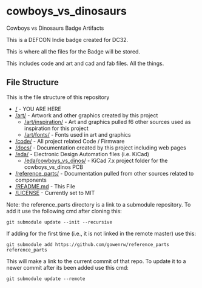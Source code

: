 # cowboys_vs_dinosaurs

Cowboys vs Dinosaurs Badge Artifacts

This is a DEFCON Indie badge created for DC32.

This is where all the files for the Badge will be stored.

This includes code and art and cad and fab files.  All the things.

## File Structure

This is the file structure of this repository

* [/](/README.md) - YOU ARE HERE
* [/art/](./art/) - Artwork and other graphics created by this project
  * [/art/inspiration/](./art/inspiration/) - Art and graphics pulled f6 other sources used as inspiration for this project
  * [/art/fonts/](./art/fonts/) - Fonts used in art and graphics
* [/code/](./code/) - All project related Code / Firmware
* [/docs/](./docs/) - Documentation created by this project including web pages
* [/eda/](./eda/) - Electronic Design Automation files (i.e. KiCad)
  * [/eda/cowboys_vs_dinos/](./eda/cowboys_vs_dinos/) - KiCad 7.x project folder for the cowboys_vs_dinos PCB
* [/reference_parts/](./reference_parts/) - Documentation pulled from other sources related to components
* [/README.md](/README.md) - This File
* [/LICENSE](/LICENSE) - Currently set to MIT

Note: the reference_parts directory is a link to a submodule repository.
To add it use the following cmd after cloning this:
```
git submodule update --init --recursive
```
If adding for the first time (i.e., it is not linked in the remote master) use this:
```
git submodule add https://github.com/gowenrw/reference_parts reference_parts
```
This will make a link to the current commit of that repo.
To update it to a newer commit after its been added use this cmd:
```
git submodule update --remote
```
